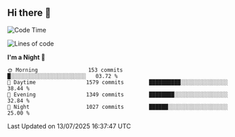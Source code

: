 ## Hi there 👋

<!--
**Wangmerlyn/Wangmerlyn** is a ✨ _special_ ✨ repository because its `README.md` (this file) appears on your GitHub profile.

Here are some ideas to get you started:

- 🔭 I’m currently working on ...
- 🌱 I’m currently learning ...
- 👯 I’m looking to collaborate on ...
- 🤔 I’m looking for help with ...
- 💬 Ask me about ...
- 📫 How to reach me: ...
- 😄 Pronouns: ...
- ⚡ Fun fact: ...
-->
<!--START_SECTION:waka-->
![Code Time](http://img.shields.io/badge/Code%20Time-421%20hrs%2024%20mins-blue)

![Lines of code](https://img.shields.io/badge/From%20Hello%20World%20I%27ve%20Written-20.2%20million%20lines%20of%20code-blue)

**I'm a Night 🦉** 

```text
🌞 Morning                153 commits         █░░░░░░░░░░░░░░░░░░░░░░░░   03.72 % 
🌆 Daytime                1579 commits        ██████████░░░░░░░░░░░░░░░   38.44 % 
🌃 Evening                1349 commits        ████████░░░░░░░░░░░░░░░░░   32.84 % 
🌙 Night                  1027 commits        ██████░░░░░░░░░░░░░░░░░░░   25.00 % 
```



 Last Updated on 13/07/2025 16:37:47 UTC
<!--END_SECTION:waka-->
